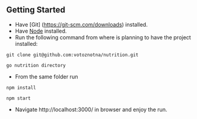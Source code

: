 ## Getting Started

* Have [Git] (https://git-scm.com/downloads) installed.
* Have [Node](https://nodejs.org/en/download/) installed. 
* Run the following command from where is planning to have the project installed: 
```
git clone git@github.com:votoznotna/nutrition.git
```
```
go nutrition directory
```
* From the same folder run
```
npm install
```
```
npm start
``` 

* Navigate http://localhost:3000/ in browser and enjoy the run.

